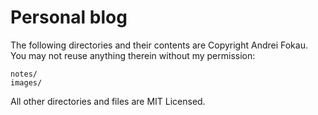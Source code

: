 # Personal blog

The following directories and their contents are Copyright Andrei Fokau. You may not reuse anything therein without my permission:

    notes/
    images/

All other directories and files are MIT Licensed.
